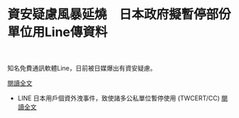 # 資安疑慮風暴延燒　日本政府擬暫停部份單位用Line傳資料

<!--more-->
<!--114-->
<br><br/>
知名免費通訊軟體Line，日前被日媒爆出有資安疑慮。

[閱讀全文](https://www.upmedia.mg/news_info.php?SerialNo=109671)


* LINE 日本用戶個資外洩事件，致使諸多公私單位暫停使用 (TWCERT/CC)
[閱讀全文](https://www.twcert.org.tw/tw/cp-104-4534-6f26d-1.html)
